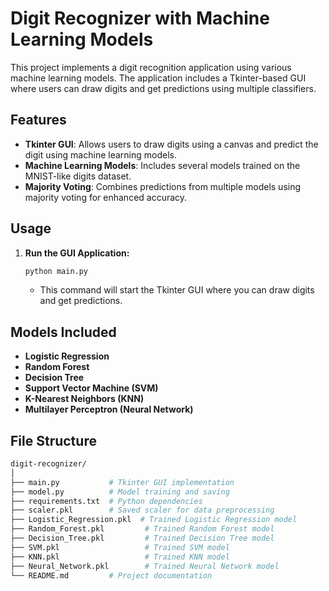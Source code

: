 # Digit Recognizer with Machine Learning Models

This project implements a digit recognition application using various machine learning models. The application includes a Tkinter-based GUI where users can draw digits and get predictions using multiple classifiers.

## Features

- **Tkinter GUI**: Allows users to draw digits using a canvas and predict the digit using machine learning models.
- **Machine Learning Models**: Includes several models trained on the MNIST-like digits dataset.
- **Majority Voting**: Combines predictions from multiple models using majority voting for enhanced accuracy.


## Usage

1. **Run the GUI Application:**
    ```bash
    python main.py
    ```
    - This command will start the Tkinter GUI where you can draw digits and get predictions.

## Models Included

- **Logistic Regression**
- **Random Forest**
- **Decision Tree**
- **Support Vector Machine (SVM)**
- **K-Nearest Neighbors (KNN)**
- **Multilayer Perceptron (Neural Network)**

## File Structure

```bash
digit-recognizer/
│
├── main.py           # Tkinter GUI implementation
├── model.py          # Model training and saving
├── requirements.txt  # Python dependencies
├── scaler.pkl        # Saved scaler for data preprocessing
├── Logistic_Regression.pkl  # Trained Logistic Regression model
├── Random_Forest.pkl         # Trained Random Forest model
├── Decision_Tree.pkl         # Trained Decision Tree model
├── SVM.pkl                   # Trained SVM model
├── KNN.pkl                   # Trained KNN model
├── Neural_Network.pkl        # Trained Neural Network model
└── README.md         # Project documentation
